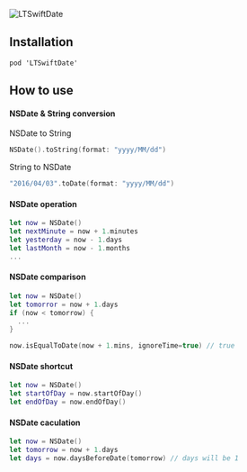 ![LTSwiftDate](https://cocoapod-badges.herokuapp.com/v/LTSwiftDate/badge.png)
## Installation
```
pod 'LTSwiftDate'
```

## How to use

#### NSDate & String conversion

NSDate to String
```swift
NSDate().toString(format: "yyyy/MM/dd")
```

String to NSDate
```swift
"2016/04/03".toDate(format: "yyyy/MM/dd")
```

#### NSDate operation
```swift
let now = NSDate()
let nextMinute = now + 1.minutes
let yesterday = now - 1.days
let lastMonth = now - 1.months
...
```

#### NSDate comparison
```swift
let now = NSDate()
let tomorror = now + 1.days
if (now < tomorrow) {
  ...
}

now.isEqualToDate(now + 1.mins, ignoreTime=true) // true
```

#### NSDate shortcut
```swift
let now = NSDate()
let startOfDay = now.startOfDay()
let endOfDay = now.endOfDay()

```

#### NSDate caculation
```swift
let now = NSDate()
let tomorrow = now + 1.days
let days = now.daysBeforeDate(tomorrow) // days will be 1
```
